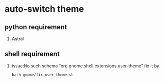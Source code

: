 # auto-switch theme

## python requirement

1. Astral

## shell requirement

1. issue:No such schema “org.gnome.shell.extensions.user-theme”
   fix it by

    ```shell
    bash gnome/fix_user_theme.sh
    ```
